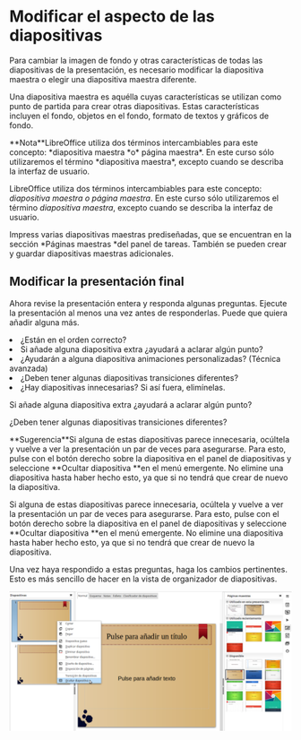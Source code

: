 
# Modificar el aspecto de las diapositivas

Para cambiar la imagen de fondo y otras características de todas las diapositivas de la presentación, es necesario modificar la diapositiva maestra o elegir una diapositiva maestra diferente.

Una diapositiva maestra es aquélla cuyas características se utilizan como punto de partida para crear otras diapositivas. Estas características incluyen el fondo, objetos en el fondo, formato de textos y gráficos de fondo.
<td width="699" bgcolor="#94bd5e">**Nota**</td><td width="3646">LibreOffice utiliza dos términos intercambiables para este concepto: *diapositiva maestra *o* página maestra*. En este curso sólo utilizaremos el término *diapositiva maestra*, excepto cuando se describa la interfaz de usuario.</td>

LibreOffice utiliza dos términos intercambiables para este concepto: *diapositiva maestra *o* página maestra*. En este curso sólo utilizaremos el término *diapositiva maestra*, excepto cuando se describa la interfaz de usuario.

Impress varias diapositivas maestras prediseñadas, que se encuentran en la sección *Páginas maestras *del panel de tareas. También se pueden crear y guardar diapositivas maestras adicionales.

## <a name="__RefHeading__23843_1264164872"></a> Modificar la presentación final

Ahora revise la presentación entera y responda algunas preguntas. Ejecute la presentación al menos una vez antes de responderlas. Puede que quiera añadir alguna más.

<li value="1">
¿Están en el orden correcto?
</li>
<li>
Si añade alguna diapositiva extra ¿ayudará a aclarar algún punto?
</li>
<li>
¿Ayudarán a alguna diapositiva animaciones personalizadas? (Técnica avanzada)
</li>
<li>
¿Deben tener algunas diapositivas transiciones diferentes?
</li>
<li>
¿Hay diapositivas innecesarias? Si así fuera, elimínelas.
</li>

Si añade alguna diapositiva extra ¿ayudará a aclarar algún punto?

¿Deben tener algunas diapositivas transiciones diferentes?
<td width="707" bgcolor="#83caff">**Sugerencia**</td><td width="3638">Si alguna de estas diapositivas parece innecesaria, ocúltela y vuelve a ver la presentación un par de veces para asegurarse. Para esto, pulse con el botón derecho sobre la diapositiva en el panel de diapositivas y seleccione **Ocultar diapositiva **en el menú emergente. No elimine una diapositiva hasta haber hecho esto, ya que si no tendrá que crear de nuevo la diapositiva.</td>

Si alguna de estas diapositivas parece innecesaria, ocúltela y vuelve a ver la presentación un par de veces para asegurarse. Para esto, pulse con el botón derecho sobre la diapositiva en el panel de diapositivas y seleccione **Ocultar diapositiva **en el menú emergente. No elimine una diapositiva hasta haber hecho esto, ya que si no tendrá que crear de nuevo la diapositiva.

Una vez haya respondido a estas preguntas, haga los cambios pertinentes. Esto es más sencillo de hacer en la vista de organizador de diapositivas.

![](https://raw.githubusercontent.com/catedu/libreOffice-la-suite-ofimatica-libre/master/img/Seleccion_388.png)
